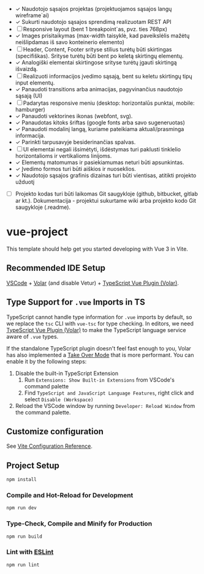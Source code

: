 * &check; Naudotojo sąsajos projektas (projektuojamos sąsajos langų wireframe`ai)
* &check; Sukurti naudotojo sąsajos sprendimą realizuotam REST API
* &#x2610; Responsive layout (bent 1 breakpoint`as, pvz. ties 768px)
* &check; Images prisitaikymas (max-width taisyklė, kad paveikslėlis mažėtų neišlipdamas iš savo konteinerio elemento)
* &#x2610; Header, Content, Footer srityse stilius turėtų būti skirtingas (specifiškas). Srityse turėtų būti bent po keletą skirtingų elementų. 
* &check; Analogiški elementai skirtingose srityse turėtų įgauti skirtingą išvaizdą.
* &#x2610; Realizuoti informacijos įvedimo sąsają, bent su keletu skirtingų tipų input elementų.
* &check; Panaudoti transitions arba animacijas, pagyvinančius naudotojo sąsają (UI)
* &#x2610; Padarytas responsive meniu (desktop: horizontalūs punktai, mobile: hamburger)
* &check; Panaudoti vektorines ikonas (webfont, svg).
* &check; Panaudotas kitoks šriftas (google fonts arba savo sugeneruotas)
* &check; Panaudoti modalinį langą, kuriame pateikiama aktuali/prasminga informacija.
* &check; Parinkti tarpusavyje besiderinančias spalvas.
* &#x2610; UI elementai negali išsimėtyti, išdėstymas turi paklusti tinklelio horizontalioms ir vertikalioms linijoms.
* &check; Elementų matomumas ir pasiekiamumas neturi būti apsunkintas.
* &check; Įvedimo formos turi būti aiškios ir nuoseklios.
* &check; Naudotojo sąsajos grafinis dizainas turi būti vientisas, atitikti projekto užduotį
- &#x2610; Projekto kodas turi būti laikomas Git saugykloje (github, bitbucket, gitlab ar kt.). Dokumentacija - projektui sukurtame wiki arba projekto kodo Git saugykloje (.readme).


# vue-project

This template should help get you started developing with Vue 3 in Vite.

## Recommended IDE Setup

[VSCode](https://code.visualstudio.com/) + [Volar](https://marketplace.visualstudio.com/items?itemName=Vue.volar) (and disable Vetur) + [TypeScript Vue Plugin (Volar)](https://marketplace.visualstudio.com/items?itemName=Vue.vscode-typescript-vue-plugin).

## Type Support for `.vue` Imports in TS

TypeScript cannot handle type information for `.vue` imports by default, so we replace the `tsc` CLI with `vue-tsc` for type checking. In editors, we need [TypeScript Vue Plugin (Volar)](https://marketplace.visualstudio.com/items?itemName=Vue.vscode-typescript-vue-plugin) to make the TypeScript language service aware of `.vue` types.

If the standalone TypeScript plugin doesn't feel fast enough to you, Volar has also implemented a [Take Over Mode](https://github.com/johnsoncodehk/volar/discussions/471#discussioncomment-1361669) that is more performant. You can enable it by the following steps:

1. Disable the built-in TypeScript Extension
    1) Run `Extensions: Show Built-in Extensions` from VSCode's command palette
    2) Find `TypeScript and JavaScript Language Features`, right click and select `Disable (Workspace)`
2. Reload the VSCode window by running `Developer: Reload Window` from the command palette.

## Customize configuration

See [Vite Configuration Reference](https://vitejs.dev/config/).

## Project Setup

```sh
npm install
```

### Compile and Hot-Reload for Development

```sh
npm run dev
```

### Type-Check, Compile and Minify for Production

```sh
npm run build
```

### Lint with [ESLint](https://eslint.org/)

```sh
npm run lint
```
